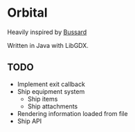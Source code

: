 # Orbital

Heavily inspired by [Bussard](https://technomancy.itch.io/bussard)

Written in Java with LibGDX.

## TODO
- Implement exit callback
- Ship equipment system
    - Ship items
    - Ship attachments
- Rendering information loaded from file
- Ship API